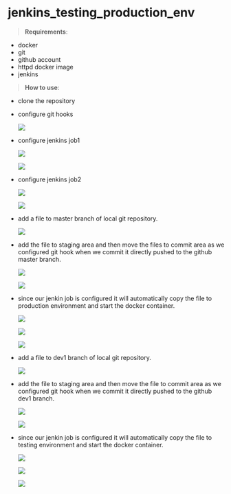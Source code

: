 # jenkins_testing_production_env
> **Requirements**:
* docker
* git
* github account
* httpd docker image
* jenkins

>**How to use**:
* clone the repository

* configure git hooks

  ![](Images/2.jpg)

* configure jenkins job1

  ![](Images/8.jpg)

  ![](Images/9.jpg)

* configure jenkins job2

  ![](Images/16.jpg)

  ![](Images/17.jpg)

* add a file to master branch of local git repository.

  ![](Images/1.jpg)

* add the file to staging area and then move the files to commit area as we configured git hook when we commit it directly pushed to the github master branch.

  ![](Images/3.jpg)

  ![](Images/4.jpg)

* since our jenkin job is configured it will automatically copy the file to production environment and start the docker container.

  ![](Images/5.jpg)

  ![](Images/6.jpg)

  ![](Images/7.jpg)
  
* add a file to dev1 branch of local git repository.

  ![](Images/10.jpg)
  
* add the file to staging area and then move the file to commit area as we configured git hook when we commit it directly pushed to the github dev1 branch.

  ![](Images/11.jpg)
  
  ![](Images/12.jpg)
  
* since our jenkin job is configured it will automatically copy the file to testing environment and start the docker container.

  ![](Images/13.jpg)

  ![](Images/14.jpg)

  ![](Images/15.jpg)
